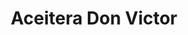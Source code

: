 ---
title: "Aceitera Don Victor"
url: /zona-19-ciudad-de-guatemala/aceitera-don-victor/
shop: Autoteile
---
